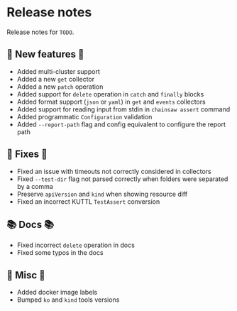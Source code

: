 # Release notes

Release notes for `TODO`.

<!--
## ‼️ Breaking changes ‼️

## ✨ UI changes ✨

## ⭐ Examples ⭐

## ⛵ Tutorials ⛵
-->

## 💫 New features 💫

- Added multi-cluster support
- Added a new `get` collector
- Added a new `patch` operation
- Added support for `delete` operation in `catch` and `finally` blocks
- Added format support (`json` or `yaml`) in `get` and `events` collectors
- Added support for reading input from stdin in `chainsaw assert` command
- Added programmatic `Configuration` validation
- Added `--report-path` flag and config equivalent to configure the report path

## 🔧 Fixes 🔧

- Fixed an issue with timeouts not correctly considered in collectors
- Fixed `--test-dir` flag not parsed correctly when folders were separated by a comma
- Preserve `apiVersion` and `kind` when showing resource diff
- Fixed an incorrect KUTTL `TestAssert` conversion

## 📚 Docs 📚

- Fixed incorrect `delete` operation in docs
- Fixed some typos in the docs

## 🎸 Misc 🎸

- Added docker image labels
- Bumped `ko` and `kind` tools versions
